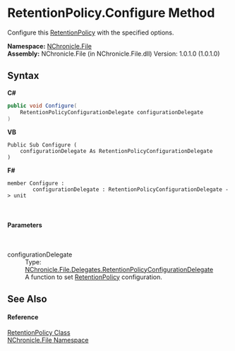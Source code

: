 # RetentionPolicy.Configure Method 
 

Configure this <a href="T_NChronicle_File_RetentionPolicy.md">RetentionPolicy</a> with the specified options.

**Namespace:**&nbsp;<a href="N_NChronicle_File.md">NChronicle.File</a><br />**Assembly:**&nbsp;NChronicle.File (in NChronicle.File.dll) Version: 1.0.1.0 (1.0.1.0)

## Syntax

**C#**<br />
``` C#
public void Configure(
	RetentionPolicyConfigurationDelegate configurationDelegate
)
```

**VB**<br />
``` VB
Public Sub Configure ( 
	configurationDelegate As RetentionPolicyConfigurationDelegate
)
```

**F#**<br />
``` F#
member Configure : 
        configurationDelegate : RetentionPolicyConfigurationDelegate -> unit 

```

<br />

#### Parameters
&nbsp;<dl><dt>configurationDelegate</dt><dd>Type: <a href="T_NChronicle_File_Delegates_RetentionPolicyConfigurationDelegate.md">NChronicle.File.Delegates.RetentionPolicyConfigurationDelegate</a><br />A function to set <a href="T_NChronicle_File_RetentionPolicy.md">RetentionPolicy</a> configuration.</dd></dl>

## See Also


#### Reference
<a href="T_NChronicle_File_RetentionPolicy.md">RetentionPolicy Class</a><br /><a href="N_NChronicle_File.md">NChronicle.File Namespace</a><br />
